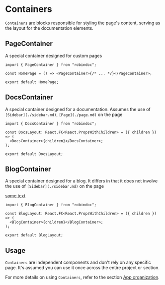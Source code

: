 # Containers

`Containers` are blocks responsible for styling the page's content, serving as the layout for the documentation elements.

## PageContainer

A special container designed for custom pages

```tsx filename="app/page.tsx"
import { PageContainer } from "robindoc";

const HomePage = () => <PageContainer>{/* ... */}</PageContainer>;

export default HomePage;
```

## DocsContainer

A special container designed for a documentation. Assumes the use of `[Sidebar](./sidebar.md)`, `[Page](./page.md)` on the page

```tsx filename="app/docs/layout.tsx"
import { DocsContainer } from "robindoc";

const DocsLayout: React.FC<React.PropsWithChildren> = ({ children }) => (
  <DocsContainer>{children}</DocsContainer>;
);

export default DocsLayout;
```

## BlogContainer

A special container designed for a blog. It differs in that it does not involve the use of `[Sidebar](./sidebar.md)` on the page

<a href="./sidebar.md">some text</a>

```tsx filename="app/blog/layout.tsx"
import { BlogContainer } from "robindoc";

const BlogLayout: React.FC<React.PropsWithChildren> = ({ children }) => (
  <BlogContainer>{children}</BlogContainer>;
);

export default BlogLayout;
```

## Usage

`Containers` are independent components and don't rely on any specific page. It's assumed you can use it once across the entire project or section.

For more details on using `Containers`, refer to the section [App organization](../../01-getting-started/04-app-organization.md).
